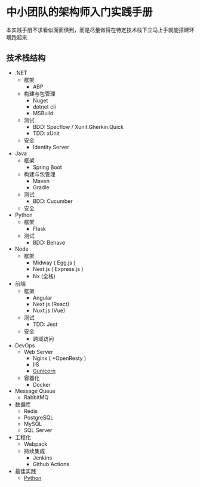 # 中小团队的架构师入门实践手册

本实践手册不求看似面面俱到，而是尽量做得在特定技术栈下立马上手就能搭建环境跑起来.

## 技术栈结构

* .NET
  * 框架
    * ABP
  * 构建与包管理
    * Nuget
    * dotnet cli
    * MSBuild
  * 测试
    * BDD: Specflow / Xunit.Gherkin.Quick
    * TDD: xUnit
  * 安全
    * Identity Server
* Java
  * 框架
    * Spring Boot
  * 构建与包管理
    * Maven
    * Gradle
  * 测试
    * BDD: Cucumber
  * 安全
* Python
  * 框架
    * Flask
  * 测试
    * BDD: Behave  
* Node
  * 框架
    * Midway ( Egg.js )
    * Nest.js ( Express.js )
    * Nx (全栈)
* 前端
  * 框架
    * Angular
    * Next.js (React)
    * Nuxt.js (Vue)
  * 测试
    * TDD: Jest
  * 安全
    * 跨域访问
* DevOps
  * Web Server
    * Nginx ( +OpenResty )
    * IIS
    * [Gunicorn](https://gunicorn.org)
  * 容器化
    * Docker
* Message Queue
  * RabbitMQ  
* 数据库
  * Redis
  * PostgreSQL
  * MySQL
  * SQL Server
* 工程化
  * Webpack
  * 持续集成
    * Jenkins
    * Github Actions
* 最佳实践
  * [Python](pythonguidecn.readthedocs.io/zh/latest/index.html)
